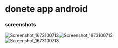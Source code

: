# donete app android 
### screenshots
![Screenshot_1673100713](https://user-images.githubusercontent.com/22731845/211155489-2ebf29ae-1d8d-44c5-a3f6-e0525af48f13.png)![Screenshot_1673100713](https://user-images.githubusercontent.com/22731845/211155489-2ebf29ae-1d8d-44c5-a3f6-e0525af48f13.png)
![Screenshot_1673100713](https://user-images.githubusercontent.com/22731845/211155489-2ebf29ae-1d8d-44c5-a3f6-e0525af48f13.png)

